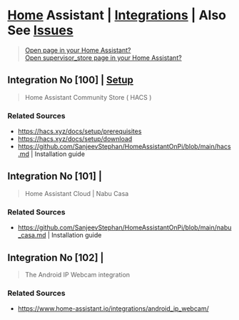 # <a href="https://github.com/SanjeevStephan/HomeAssistantOnPi">Home</a> Assistant | <a href="https://github.com/SanjeevStephan/HomeAssistantOnPi/blob/main/integrations.md">Integrations</a> | Also See <a href="https://github.com/SanjeevStephan/HomeAssistantOnPi/blob/main/issues.md">Issues</a>

> <a href="https://my.home-assistant.io/redirect/info/" target="_blank"> Open page in your Home Assistant? </a> <br/>
> <a href="https://my.home-assistant.io/redirect/supervisor_store/" target="_blank">Open supervisor_store page in your Home Assistant?</a>

## Integration No [100] | <a href="https://github.com/SanjeevStephan/HomeAssistantOnPi/blob/main/hacs.md">Setup</a>
> Home Assistant Community Store ( HACS )

### Related Sources
  * https://hacs.xyz/docs/setup/prerequisites
  * https://hacs.xyz/docs/setup/download
  * https://github.com/SanjeevStephan/HomeAssistantOnPi/blob/main/hacs.md | Installation guide

## Integration No [101] | 
> Home Assistant Cloud | Nabu Casa

### Related Sources
  * https://github.com/SanjeevStephan/HomeAssistantOnPi/blob/main/nabu_casa.md | Installation guide

## Integration No [102] | 
> The Android IP Webcam integration

### Related Sources
  * <a href="https://www.home-assistant.io/integrations/android_ip_webcam/">https://www.home-assistant.io/integrations/android_ip_webcam/</a>
